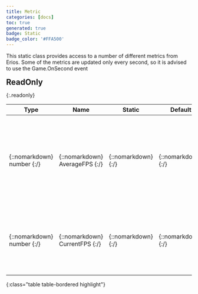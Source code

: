 ```yaml
---
title: Metric
categories: [docs]
toc: true
generated: true
badge: Static
badge_color: '#FFA500'
---
```

<style>
h2 {
    margin-top: 1rem;
    margin-bottom: 0.5rem;
    padding: 0;
}

h3 {
    margin-top: 0.25rem;
    margin-bottom: 0.25rem;
}

.notice--warning {
    margin-top: 0.25rem !important;
    margin-bottom: 1rem !important;
}
blockquote {
    margin-top: 0.4rem;
    margin-bottom: 0.25rem; 
}
blockquote p {
    margin-bottom: 0 !important;
    font-size: 0.8em !important;
}
table {width: 100%; }
td {width: 1px; }
td:last-child {width: 100%; }
#main {max-width: 1500px !important;}
h2.constructor::before {
  font-family: "Font Awesome 6 Free";
  font-weight: 900;
  content: "\f013";
  margin-right: 0.5em;
}
h2.readonly::before {
  font-family: "Font Awesome 6 Free";
  font-weight: 900;
  content: "\f023";
  margin-right: 0.5em;
}
h2.property::before {
  font-family: "Font Awesome 6 Free";
  font-weight: 900;
  content: "\f466";
  margin-right: 0.5em;
}
h2.function::before {
  font-family: "Font Awesome 6 Free";
  font-weight: 900;
  content: "\f0e7";
  margin-right: 0.5em;
}
</style>
            
This static class provides access to a number of different metrics from Erios. Some of the metrics are updated only every second, so it is advised to use the Game.OnSecond event

## ReadOnly
{:.readonly}

| Type | Name | Static | Default | Description |
| --- | --- | --- | --- | --- |
| {::nomarkdown} <span class='kt'>number</span> {:/} | {::nomarkdown} <span class='nf'>AverageFPS</span> {:/} | {::nomarkdown} <i class ='fas fa-check'></i>  {:/} | {::nomarkdown}  {:/} | {::nomarkdown} <span class='c'>Returns the average, based the last 5 seconds, frames per second. Rounded to one decimal. This value is only updated every second</span> {:/} |
| {::nomarkdown} <span class='kt'>number</span> {:/} | {::nomarkdown} <span class='nf'>CurrentFPS</span> {:/} | {::nomarkdown} <i class ='fas fa-check'></i>  {:/} | {::nomarkdown}  {:/} | {::nomarkdown} <span class='c'>Returns the current frames per second. Rounded to one decimal. This value is only updated every second</span> {:/} |
{:class="table table-bordered highlight"}

